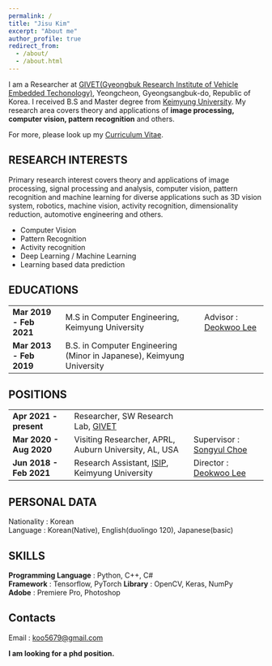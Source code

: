 ```yaml
---
permalink: /
title: "Jisu Kim"
excerpt: "About me"
author_profile: true
redirect_from: 
  - /about/
  - /about.html
---
```


I am a Researcher at [GIVET(Gyeongbuk Research Institute of Vehicle Embedded Techonology)](http://www.givet.re.kr/), Yeongcheon, Gyeongsangbuk-do, Republic of Korea. I received B.S and Master degree from [Keimyung University](https://www.kmu.ac.kr/uni/main/main.jsp). My research area covers theory and applications of __image processing, computer vision, pattern recognition__ and others.

For more, please look up my [Curriculum Vitae](http://wltnkim.github.io/files/JisuKim_CV_20230211.pdf).

## RESEARCH INTERESTS
Primary research interest covers theory and applications of image processing, signal processing and analysis, computer vision, pattern recognition and machine learning for diverse applications such as 3D vision system, robotics, machine vision, activity recognition, dimensionality reduction, automotive engineering and others.  
* Computer Vision  
* Pattern Recognition  
* Activity recognition  
* Deep Learning / Machine Learning  
* Learning based data prediction  

## EDUCATIONS

|             |    |                                                              |
| --------         | ------ | ------------------------------------------------------------ |
| **Mar 2019 - Feb 2021**    | M.S in Computer Engineering, Keimyung University | Advisor : [Deokwoo Lee](https://sites.google.com/view/dwoolee/deokwoo-lee?authuser=0)  |
| **Mar 2013 - Feb 2019**    | B.S. in Computer Engineering (Minor in Japanese), Keimyung University   |    |


## POSITIONS

|             |    |                                                              |
| --------         | ------ | ------------------------------------------------------------ |
| **Apr 2021 - present**    | Researcher, SW Research Lab, [GIVET](http://www.givet.re.kr/)   |                           |
| **Mar 2020 - Aug 2020**    | Visiting Researcher, APRL, Auburn University, AL, USA   | Supervisor : [Songyul Choe](https://www.eng.auburn.edu/~choeson/) |
| **Jun 2018 - Feb 2021**    | Research Assistant, [ISIP](https://sites.google.com/view/dwoolee/introduction), Keimyung University   | Director : [Deokwoo Lee](https://sites.google.com/view/dwoolee/deokwoo-lee?authuser=0) |

## PERSONAL DATA
Nationality : Korean  
Language : Korean(Native), English(duolingo 120), Japanese(basic)

## SKILLS
__Programming Language__ : Python, C++, C#  
__Framework__ : Tensorflow, PyTorch
__Library__ : OpenCV, Keras, NumPy  
__Adobe__ : Premiere Pro, Photoshop  

## Contacts
Email : koo5679@gmail.com  

__I am looking for a phd position.__